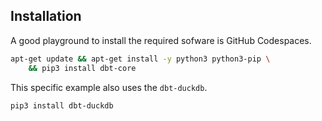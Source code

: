 
## Installation

A good playground to install the required sofware is GitHub Codespaces.

```bash
apt-get update && apt-get install -y python3 python3-pip \
    && pip3 install dbt-core
```

This specific example also uses the `dbt-duckdb`.

```bash
pip3 install dbt-duckdb
```
